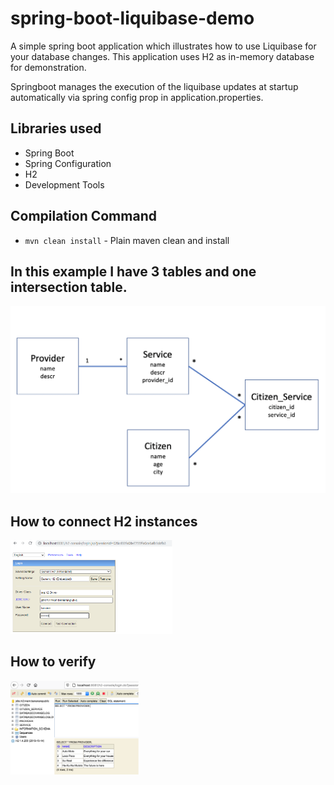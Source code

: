 # spring-boot-liquibase-demo

A simple spring boot application which illustrates how to use Liquibase for your database changes. 
This application uses H2 as in-memory database for demonstration.

Springboot manages the execution of the liquibase updates at startup automatically via spring config prop in application.properties.

## Libraries used
- Spring Boot
- Spring Configuration
- H2
- Development Tools

## Compilation Command
- `mvn clean install` - Plain maven clean and install


## In this example I have 3 tables and one intersection table.
![Alt text](src/main/resources/images/db-design.png?raw=true "Title")

## How to connect H2 instances
<img src="src/main/resources/images/h2-connect.png?raw=true" height="150">

## How to verify
<img src="src/main/resources/images/h2-query.png?raw=true" height="150">